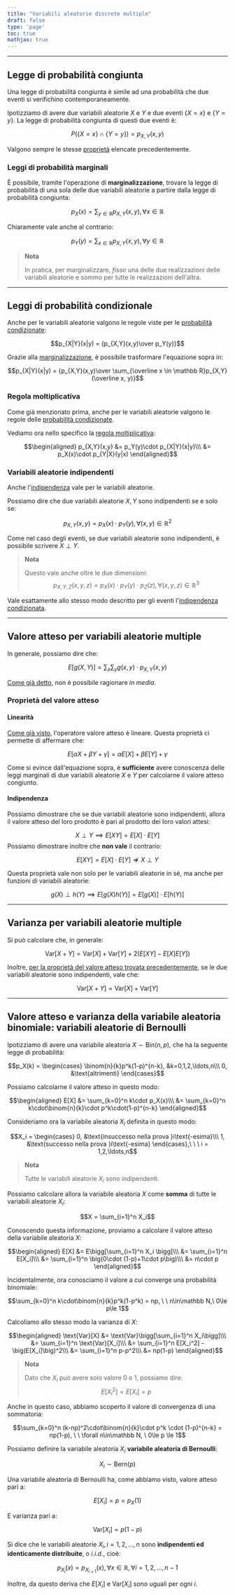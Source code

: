 ```yaml
---
title: "Variabili aleatorie discrete multiple"
draft: false
type: 'page'
toc: true
mathjax: true
---
```


---

## Legge di probabilità congiunta

Una legge di probabilità congiunta è simile ad una probabilità che due eventi si verifichino contemporaneamente.

Ipotizziamo di avere due variabili aleatorie $X$ e $Y$ e due eventi $\{X=x\}$ e $\{Y=y\}$. La legge di probabilità congiunta di questi due eventi è:

$$P(\{X=x\}\cap\{Y=y\}) = p_{X,Y}(x,y)$$

Valgono sempre le stesse [proprietà](../axioms) elencate precedentemente.

### Leggi di probabilità marginali

È possibile, tramite l'operazione di **marginalizzazione**, trovare la legge di probabilità di una sola delle due variabili aleatorie a partire dalla legge di probabilità congiunta:

$$p_X(x) = \sum_{y\in\mathbb R} p_{X,Y}(x,y), \forall x\in\mathbb R$$

Chiaramente vale anche al contrario:

$$p_Y(y) = \sum_{x\in\mathbb R} p_{X,Y}(x,y), \forall y\in\mathbb R$$

> **Nota**
>
> In pratica, per marginalizzare, *fisso* una delle due realizzazioni delle variabili aleatorie e sommo per tutte le realizzazioni dell'altra.

---

## Leggi di probabilità condizionale

Anche per le variabili aleatorie valgono le regole viste per le [probabilità condizionate](../conditional-prob):

$$p_{X|Y}(x|y) = {p_{X,Y}(x,y)\over p_Y(y)}$$

Grazie alla [marginalizzazione](#leggi-di-probabilità-marginali), è possibile trasformare l'equazione sopra in:

$$p_{X|Y}(x|y) = {p_{X,Y}(x,y)\over \sum_{\overline x \in \mathbb R}p_{X,Y}(\overline x, y)}$$

### Regola moltiplicativa

Come già menzionato prima, anche per le variabili aleatorie valgono le regole delle [probabilità condizionate](../conditional-prob).

Vediamo ora nello specifico la [regola moltiplicativa](../conditional-prob#regola-moltiplicativa):

$$\begin{aligned}
p_{X,Y}(x,y) &= p_Y(y)\cdot p_{X|Y}(x|y)\\\
&= p_X(x)\cdot p_{Y|X}(y|x)
\end{aligned}$$

### Variabili aleatorie indipendenti

Anche l'[indipendenza](../independence) vale per le variabili aleatorie.

Possiamo dire che due variabili aleatorie $X,Y$ sono indipendenti se e solo se:

$$p_{X,Y}(x,y) = p_X(x)\cdot p_Y(y), \forall (x,y)\in\mathbb R^2$$

Come nel caso degli eventi, se due variabili aleatorie sono indipendenti, è possibile scrivere $X\perp Y$.

> **Nota**
>
> Questo vale anche oltre le due dimensioni:
> $$p_{X,Y,Z}(x,y,z) = p_X(x)\cdot p_Y(y)\cdot p_Z(z), \forall (x,y,z)\in\mathbb R^3$$

Vale esattamente allo stesso modo descritto per gli eventi l'[indipendenza condizionata](../independence#indipendenza-condizionata).

---

## Valore atteso per variabili aleatorie multiple

In generale, possiamo dire che:

$$E\big[g(X,Y)\big] = \sum_x\sum_y g(x,y)\cdot p_{X,Y}(x,y)$$

[Come già detto](../drv#proprietà-del-valore-atteso), non è possibile ragionare *in media*.

### Proprietà del valore atteso

#### Linearità

[Come già visto](../drv#proprietà-del-valore-atteso), l'operatore valore atteso è lineare. Questa proprietà ci permette di affermare che:

$$E\big[\alpha X + \beta Y + \gamma\big] = \alpha E[X] + \beta E[Y] + \gamma$$

Come si evince dall'equazione sopra, è **sufficiente** avere conoscenza delle leggi marginali di due variabili aleatorie $X$ e $Y$ per calcolarne il valore atteso congiunto.

#### Indipendenza

Possiamo dimostrare che se due variabili aleatorie sono indipendenti, allora il valore atteso del loro prodotto è pari al prodotto dei loro valori attesi:

$$X\perp Y \implies E[XY] = E[X]\cdot E[Y]$$ Possiamo dimostrare inoltre che **non vale** il contrario:

$$E[XY] = E[X]\cdot E[Y] \nRightarrow X\perp Y$$

Questa proprietà vale non solo per le variabili aleatorie in sé, ma anche per funzioni di variabili aleatorie:

$$g(X) \perp h(Y) \implies E\big[g(X)h(Y)\big] = E\big[g(X)\big]\cdot E\big[h(Y)\big]$$

---

## Varianza per variabili aleatorie multiple

Si può calcolare che, in generale:

$$\text{Var}[X+Y] = \text{Var}[X]+\text{Var}[Y]+2\big(E[XY] - E[X]E[Y]\big)$$

Inoltre, [per la proprietà del valore atteso trovata precedentemente](#indipendenza), se le due variabili aleatorie sono indipendenti, vale che:

$$\text{Var}[X+Y] = \text{Var}[X]+\text{Var}[Y]$$

---

## Valore atteso e varianza della variabile aleatoria binomiale: variabili aleatorie di Bernoulli

Ipotizziamo di avere una variabile aleatoria $X\sim\text{Bin}(n,p)$, che ha la seguente legge di probabilità:

$$p_X(k) = \begin{cases}
\binom{n}{k}p^k(1-p)^{n-k}, &k=0,1,2,\ldots,n\\\
0, &\text{altrimenti}
\end{cases}$$

Possiamo calcolarne il valore atteso in questo modo:

$$\begin{aligned}
E[X] &= \sum_{k=0}^n k\cdot p_X(x)\\\
&= \sum_{k=0}^n k\cdot\binom{n}{k}\cdot p^k\cdot(1-p)^{n-k}
\end{aligned}$$

Consideriamo ora la variabile aleatoria $X_i$ definita in questo modo:

$$X_i = \begin{cases}
0, &\text{insuccesso nella prova }i\text{-esima}\\\
1, &\text{successo nella prova }i\text{-esima}
\end{cases},\ \ \  i = 1,2,\ldots,n$$

> **Nota**
>
> Tutte le variabili aleatorie $X_i$ sono indipendenti.

Possiamo calcolare allora la variabile aleatoria $X$ come **somma** di tutte le variabili aleatorie $X_i$:

$$X = \sum_{i=1}^n X_i$$

Conoscendo questa informazione, proviamo a calcolare il valore atteso della variabile aleatoria $X$:

$$\begin{aligned}
E[X] &= E\bigg[\sum_{i=1}^n X_i \bigg]\\\
&= \sum_{i=1}^n E[X_i]\\\
&= \sum_{i=1}^n \big(0\cdot (1-p)+1\cdot p\big)\\\
&= n\cdot p
\end{aligned}$$

Incidentalmente, ora conosciamo il valore a cui converge una probabilità binomiale:

$$\sum_{k=0}^n k\cdot\binom{n}{k}p^k(1-p^k) = np, \ \  n\in\mathbb N,\  0\le p\le 1$$

Calcoliamo allo stesso modo la varianza di $X$:

$$\begin{aligned}
\text{Var}[X] &= \text{Var}\bigg[\sum_{i=1}^n X_i\bigg]\\\
&= \sum_{i=1}^n \text{Var}[X_i]\\\
&= \sum_{i=1}^n E[X_i^2] - \big(E[X_i]\big)^2\\\
&= \sum_{i=1}^n p-p^2\\\
&= np(1-p)
\end{aligned}$$

> **Nota**
>
> Dato che $X_i$ può avere solo valore 0 o 1, possiamo dire:
> $$E[X_i^2]=E[X_i]=p$$

Anche in questo caso, abbiamo scoperto il valore di convergenza di una sommatoria:

$$\sum_{k=0}^n (k-np)^2\cdot\binom{n}{k}\cdot p^k \cdot (1-p)^{n-k} = np(1-p), \ \  \forall n\in\mathbb N, \  0\le p \le 1$$

Possiamo definire la variabile aleatoria $X_i$ **variabile aleatoria di Bernoulli**:

$$X_i\sim\text{Bern}(p)$$

Una variabile aleatoria di Bernoulli ha, come abbiamo visto, valore atteso pari a:

$$E[X_i] = p = p_X(1)$$

E varianza pari a:

$$\text{Var}[X_i] = p(1-p)$$

Si dice che le variabili aleatorie $X_i, i = 1,2,\ldots,n$ sono **indipendenti ed identicamente distribuite**, o *i.i.d.*, cioè:

$$p_{X_i}(x) = p_{X_{i+1}}(x), \forall x\in\mathbb R, \forall i = 1,2,\ldots,n-1$$

Inoltre, da questo deriva che $E[X_i]$ e $\text{Var}[X_i]$ sono uguali per ogni $i$.
